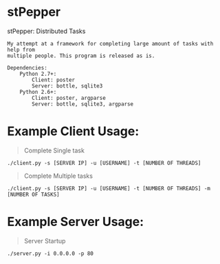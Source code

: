 stPepper
========

stPepper: Distributed Tasks

    My attempt at a framework for completing large amount of tasks with help from
	multiple people. This program is released as is.

    Dependencies:
		Python 2.7+:
			Client: poster
			Server: bottle, sqlite3
		Python 2.6+:
			Client: poster, argparse
			Server: bottle, sqlite3, argparse
		
Example Client Usage:
=====================

> Complete Single task

    ./client.py -s [SERVER IP] -u [USERNAME] -t [NUMBER OF THREADS]  

> Complete Multiple tasks

    ./client.py -s [SERVER IP] -u [USERNAME] -t [NUMBER OF THREADS] -m [NUMBER OF TASKS]

Example Server Usage:
=====================

> Server Startup

	./server.py -i 0.0.0.0 -p 80

